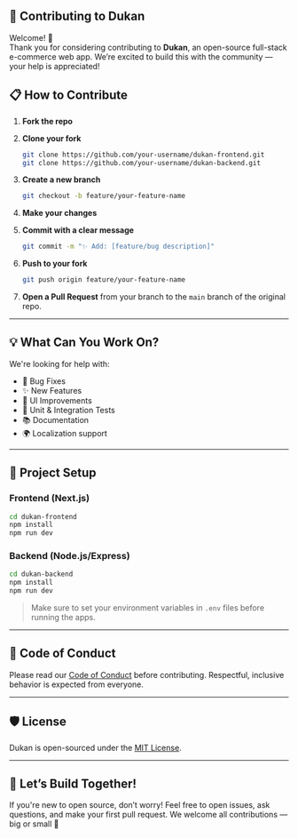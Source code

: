 
## 🤝 Contributing to Dukan

Welcome! 🎉  
Thank you for considering contributing to **Dukan**, an open-source full-stack e-commerce web app. We’re excited to build this with the community — your help is appreciated!



## 📋 How to Contribute

1. **Fork the repo**
2. **Clone your fork**

   ```bash
   git clone https://github.com/your-username/dukan-frontend.git
   git clone https://github.com/your-username/dukan-backend.git
   ````

3. **Create a new branch**

   ```bash
   git checkout -b feature/your-feature-name
   ```

4. **Make your changes**

5. **Commit with a clear message**

   ```bash
   git commit -m "✨ Add: [feature/bug description]"
   ```

6. **Push to your fork**

   ```bash
   git push origin feature/your-feature-name
   ```

7. **Open a Pull Request** from your branch to the `main` branch of the original repo.

---

## 💡 What Can You Work On?

We're looking for help with:

* 🐛 Bug Fixes
* ✨ New Features
* 🎨 UI Improvements
* 🧪 Unit & Integration Tests
* 📚 Documentation
* 🌍 Localization support

---

## 🧪 Project Setup

### Frontend (Next.js)

```bash
cd dukan-frontend
npm install
npm run dev
```

### Backend (Node.js/Express)

```bash
cd dukan-backend
npm install
npm run dev
```

> Make sure to set your environment variables in `.env` files before running the apps.

---

## 📜 Code of Conduct

Please read our [Code of Conduct](CODE_OF_CONDUCT.md) before contributing.
Respectful, inclusive behavior is expected from everyone.

---

## 🛡️ License

Dukan is open-sourced under the [MIT License](LICENSE).

---

## 🙌 Let’s Build Together!

If you're new to open source, don’t worry! Feel free to open issues, ask questions, and make your first pull request.
We welcome all contributions — big or small 💜

````

